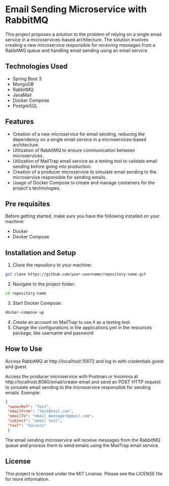# Email Sending Microservice with RabbitMQ 
This project proposes a solution to the problem of relying on a single email service in a microservices-based architecture. The solution involves creating a new microservice responsible for receiving messages from a RabbitMQ queue and handling email sending using an email service.

## Technologies Used
- Spring Boot 3
- MongoDB
- RabbitMQ
- JavaMail
- Docker Compose
- PostgreSQL

## Features

- Creation of a new microservice for email sending, reducing the dependency on a single email service in a microservices-based architecture.
- Utilization of RabbitMQ to ensure communication between microservices.
- Utilization of MailTrap email service as a testing tool to validate email sending before going into production.
- Creation of a producer microservice to simulate email sending to the microservice responsible for sending emails.
- Usage of Docker Compose to create and manage containers for the project's technologies.

## Pre requisites

Before getting started, make sure you have the following installed on your machine:


- Docker
- Docker Compose
## Installation and Setup
1. Clone the repository to your machine:


```bash
git clone https://github.com/your-username/repository-name.git
```
2. Navigate to the project folder:

```bash
cd repository-name
```
3. Start Docker Compose:

```bash
docker-compose up
```
4. Create an account on MailTrap to use it as a testing tool.
5. Change the configurations in the applications.yml in the resources package, like username and password


## How to Use
Access RabbitMQ at http://localhost:15672 and log in with credentials guest and guest.

Access the producer microservice with Postman or Insomnia at  http://localhost:8080/email/create-email and send an POST HTTP request to simulate email sending to the microservice responsible for sending emails.
   Exemple:
   ```json
   {
    "ownerRef": "Test",
    "emailFrom": "test@test.com",
    "emailTo": "email_mensager@gmail.com",
    "subject": "email test",
    "text": "Success"
    }
   ```

The email sending microservice will receive messages from the RabbitMQ queue and process them to send emails using the MailTrap email service.


## License
This project is licensed under the MIT License. Please see the LICENSE file for more information.